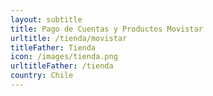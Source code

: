 ```yaml
---
layout: subtitle
title: Pago de Cuentas y Productos Movistar
urltitle: /tienda/movistar
titleFather: Tienda
icon: /images/tienda.png
urltitleFather: /tienda
country: Chile
---
```

